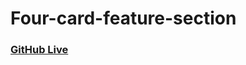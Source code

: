 # Four-card-feature-section

### [GitHub Live](https://beqa200.github.io/four-card-feature-section/)
